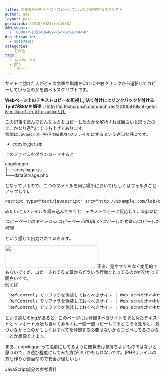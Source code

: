 ```yaml
---
title: 閲覧者が何をテキストコピーしていったか監視するスクリプト
author: azu
layout: post
permalink: /2010/0421/res1658/
SBM_count:
  - '00007<>1355406499<>5<>0<>2<>0<>0'
dsq_thread_id:
  - 301678627
categories:
  - その他
tags:
  - javascript
  - php
  - コピー
---
```

サイトに訪れた人がどんな文章や単語をCtrl+Cや右クリックから選択してコピーしていったのかを調べるスクリプトです。

**Webページ上のテキストコピーを監視し, 貼り付けにはリンクバックを付けるTyntが$8Mを調達**
:   [http://jp.techcrunch.com/archives/20100416tynt-gets-8-million-for-ctrl-c-action/][1]

この記事を読んでどんなものをコピーしたのかを解析すれば面白いと思ったので、かなり適当にでっち上げてあります。  
言語はJavaScript+PHPで結果をtxtファイルにするという適当な感じです。

*   [copylogger.zip][2]

上のファイルをダウンロードすると

copylogger  
├──copylogger.js　　  
└──dataStorage.php

となっているので、二つのファイルを同じ場所において(もしくはフォルダごとアップして)、

<pre>&#60;script type="text/javascript" src="http://example.com/lab/copylogger.js"&#62;&#60;/script&#62;
</pre>

みたいにjsファイルを読み込んでおくと、テキストコピーに反応して、log.txtに

<address>
  コピーページのタイトル<>コピーページのURL<>コピーした文章<>コピーした時間
</address>

という感じで出力されていきます。

[<img class="aligncenter size-medium wp-image-1660" title="sshot-2010-04-21-1" src="http://wordpress.local/wp-content/uploads/2010/04/sshot-2010-04-21-1-300x73.png" alt="" width="300" height="73" />][3]正直、見やすくもなく実用的でもないですが、コピーされてる文章からどういう行動をとってるのかが分かって面白いです。  
例えば

<pre>「RefControl」でリファラを偽装しておくべきサイト | Web scratch&#60;&#62;http://efcl.info/2009/0923/res1352/&#60;&#62;blogs.yahoo.co.jp&#60;&#62;2010/4/19 20:21
「RefControl」でリファラを偽装しておくべきサイト | Web scratch&#60;&#62;http://efcl.info/2009/0923/res1352/&#60;&#62;fc2.com&#60;&#62;2010/4/19 20:22
「RefControl」でリファラを偽装しておくべきサイト | Web scratch&#60;&#62;http://efcl.info/2009/0923/res1352/&#60;&#62;plusd.itmedia.co.jp&#60;&#62;2010/4/19 20:22</pre>

という感じのlogがあると、このページには登録すべきサイトをまとめたテキストとインポート方法も書いてあるのに一個一個コピーしてるところを見ると、気づかなかったのかもしくはすべてを登録する必要はないからコピペしてるのかなーとか想像できます。

まあ、copyloggerって名前にしてるように閲覧者は気持ちよいものではないと思うので、お遊び程度にしてみた方がいいかもしれないです。(PHPファイルの方も作りが適当なので安全か怪しいし)

JavaScript部分の参考資料

**<script>タグから読み込んだjsのディレクトリを取得 &#8211; prog*sig**
:   <http://efcl.info/adiary/%3cscript%3e%e3%82%bf%e3%82%b0%e3%81%8b%e3%82%89%e8%aa%ad%e3%81%bf%e8%be%bc%e3%82%93%e3%81%a0js%e3%81%ae%e3%83%87%e3%82%a3%e3%83%ac%e3%82%af%e3%83%88%e3%83%aa%e3%82%92%e5%8f%96%e5%be%97>
:

 [1]: http://jp.techcrunch.com/archives/20100416tynt-gets-8-million-for-ctrl-c-action/ "Webページ上のテキストコピーを監視し, 貼り付けにはリンクバックを付けるTyntが$8Mを調達"
 [2]: http://wordpress.local/wp-content/uploads/2010/04/copylogger.zip
 [3]: http://wordpress.local/wp-content/uploads/2010/04/sshot-2010-04-21-1.png